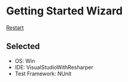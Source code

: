 # Getting Started Wizard

[Restart](/docs/wiz/readme.md)

## Selected

* OS: Win
* IDE: VisualStudioWithResharper
* Test Framework: NUnit
